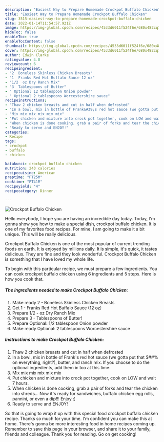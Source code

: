 ```yaml
---
description: "Easiest Way to Prepare Homemade Crockpot Buffalo Chicken"
title: "Easiest Way to Prepare Homemade Crockpot Buffalo Chicken"
slug: 3515-easiest-way-to-prepare-homemade-crockpot-buffalo-chicken
date: 2022-01-14T11:54:57.921Z
image: https://img-global.cpcdn.com/recipes/4533d6011f524f6e/680x482cq70/crockpot-buffalo-chicken-recipe-main-photo.jpg
hideToc: false
enableToc: true
enableTocContent: false
thumbnail: https://img-global.cpcdn.com/recipes/4533d6011f524f6e/680x482cq70/crockpot-buffalo-chicken-recipe-main-photo.jpg
cover: https://img-global.cpcdn.com/recipes/4533d6011f524f6e/680x482cq70/crockpot-buffalo-chicken-recipe-main-photo.jpg
author: Edwin Clarke
ratingvalue: 4.8
reviewcount: 6
recipeingredient:
- "2  Boneless Skinless Chicken Breasts"
- "1  Franks Red Hot Buffalo Sauce 12 oz"
- "1/2  oz Dry Ranch Mix"
- "3  Tablespoons of Butter"
- " Optional 12 tablespoon Onion powder"
- " Optional 2 tablespoons Worcestershire sauce"
recipeinstructions:
- "Thaw 2 chicken breasts and cut in half when defrosted"
- "In a bowl, mix in bottle of Frank&#39;s red hot sauce (we gotta put that $##% on everything, right?), butter, and ranch mix. If you choose to do the optional ingredients, add them in too at this time."
- "Mix mix mix mix mix mix"
- "Put chicken and mixture into crock pot together, cook on LOW and wait 7 hours."
- "When chicken is done cooking, grab a pair of forks and tear the chicken into shreds... Now it&#39;s ready for sandwiches, buffalo chicken egg rolls, pannini, or even a dip!!! Enjoy :)"
- "Ready to serve and ENJOY!"
categories:
- Recipe
tags:
- crockpot
- buffalo
- chicken

katakunci: crockpot buffalo chicken 
nutrition: 243 calories
recipecuisine: American
preptime: "PT25M"
cooktime: "PT41M"
recipeyield: "4"
recipecategory: Dinner

---
```



![Crockpot Buffalo Chicken](https://img-global.cpcdn.com/recipes/4533d6011f524f6e/680x482cq70/crockpot-buffalo-chicken-recipe-main-photo.jpg)

Hello everybody, I hope you are having an incredible day today. Today, I'm gonna show you how to make a special dish, crockpot buffalo chicken. It is one of my favorites food recipes. For mine, I am going to make it a bit unique. This will be really delicious.



Crockpot Buffalo Chicken is one of the most popular of current trending foods on earth. It is enjoyed by millions daily. It is simple, it's quick, it tastes delicious. They are fine and they look wonderful. Crockpot Buffalo Chicken is something that I have loved my whole life.


To begin with this particular recipe, we must prepare a few ingredients. You can cook crockpot buffalo chicken using 6 ingredients and 5 steps. Here is how you cook that.

<!--inarticleads1-->

##### The ingredients needed to make Crockpot Buffalo Chicken:

1. Make ready 2 - Boneless Skinless Chicken Breasts
1. Get 1 - Franks Red Hot Buffalo Sauce (12 oz)
1. Prepare 1/2 - oz Dry Ranch Mix
1. Prepare 3 - Tablespoons of Butter!
1. Prepare  Optional: 1/2 tablespoon Onion powder
1. Make ready  Optional: 2 tablespoons Worcestershire sauce




<!--inarticleads2-->

##### Instructions to make Crockpot Buffalo Chicken:

1. Thaw 2 chicken breasts and cut in half when defrosted
1. In a bowl, mix in bottle of Frank&#39;s red hot sauce (we gotta put that $##% on everything, right?), butter, and ranch mix. If you choose to do the optional ingredients, add them in too at this time.
1. Mix mix mix mix mix mix
1. Put chicken and mixture into crock pot together, cook on LOW and wait 7 hours.
1. When chicken is done cooking, grab a pair of forks and tear the chicken into shreds... Now it&#39;s ready for sandwiches, buffalo chicken egg rolls, pannini, or even a dip!!! Enjoy :)
1. Ready to serve and ENJOY!



So that is going to wrap it up with this special food crockpot buffalo chicken recipe. Thanks so much for your time. I'm confident you can make this at home. There's gonna be more interesting food in home recipes coming up. Remember to save this page in your browser, and share it to your family, friends and colleague. Thank you for reading. Go on get cooking!
